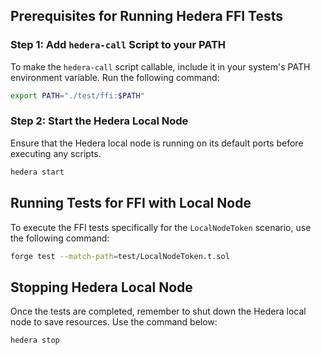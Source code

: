## Prerequisites for Running Hedera FFI Tests

### Step 1: Add `hedera-call` Script to your PATH

To make the `hedera-call` script callable, include it in your system's PATH environment variable. Run the following
command:

```bash
export PATH="./test/ffi:$PATH"
```

### Step 2: Start the Hedera Local Node

Ensure that the Hedera local node is running on its default ports before executing any scripts.

```bash
hedera start
```

## Running Tests for FFI with Local Node

To execute the FFI tests specifically for the `LocalNodeToken` scenario, use the following command:

```bash
forge test --match-path=test/LocalNodeToken.t.sol
```

## Stopping Hedera Local Node

Once the tests are completed, remember to shut down the Hedera local node to save resources. Use the command below:

```bash
hedera stop
```
